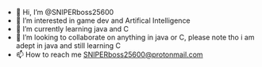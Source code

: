 - 👋 Hi, I’m @SNIPERboss25600
- 👀 I’m interested in game dev and Artifical Intelligence
- 🌱 I’m currently learning java and C
- 💞️ I’m looking to collaborate on anything in java or C, please note tho i am adept in java and still learning C
- 📫 How to reach me SNIPERboss25600@protonmail.com

<!---
SNIPERboss25600/SNIPERboss25600 is a ✨ special ✨ repository because its `README.md` (this file) appears on your GitHub profile.
You can click the Preview link to take a look at your changes.
--->
